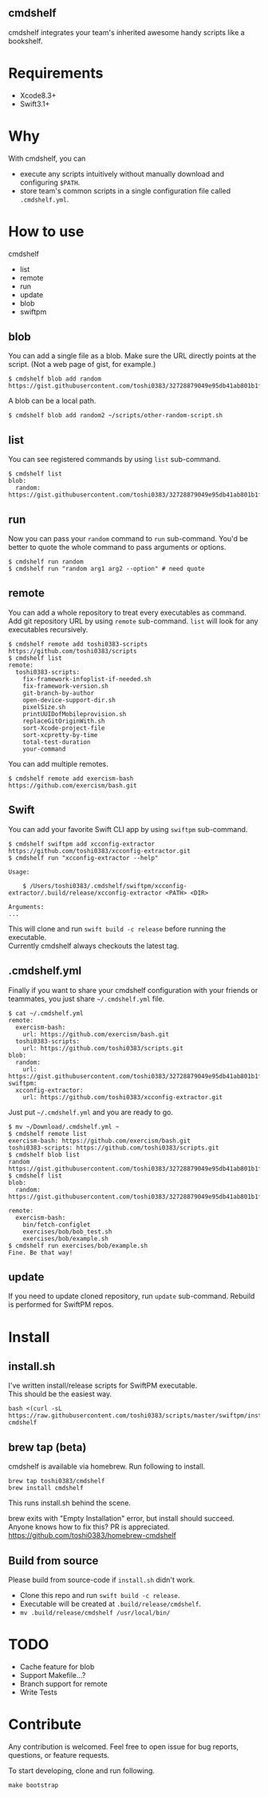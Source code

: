 cmdshelf
---
cmdshelf integrates your team's inherited awesome handy scripts like a bookshelf.

# Requirements
- Xcode8.3+
- Swift3.1+

# Why
With cmdshelf, you can
- execute any scripts intuitively without manually download and configuring `$PATH`.
- store team's common scripts in a single configuration file called `.cmdshelf.yml`.

# How to use

cmdshelf
- list
- remote     
- run
- update
- blob
- swiftpm

## blob
You can add a single file as a blob. Make sure the URL directly points at the script. (Not a web page of gist, for example.)
```
$ cmdshelf blob add random https://gist.githubusercontent.com/toshi0383/32728879049e95db41ab801b1f055009/raw/e84fa02c4f9ac7e08b686cee248ab72198470c0b/-
```

A blob can be a local path.
```
$ cmdshelf blob add random2 ~/scripts/other-random-script.sh
```

## list
You can see registered commands by using `list` sub-command.
```
$ cmdshelf list
blob:
  random: https://gist.githubusercontent.com/toshi0383/32728879049e95db41ab801b1f055009/raw/e84fa02c4f9ac7e08b686cee248ab72198470c0b/-
```

## run
Now you can pass your `random` command to `run` sub-command. You'd be better to quote the whole command to pass arguments or options.
```
$ cmdshelf run random
$ cmdshelf run "random arg1 arg2 --option" # need quote
```

## remote
You can add a whole repository to treat every executables as command.
Add git repository URL by using `remote` sub-command.
`list` will look for any executables recursively.
```
$ cmdshelf remote add toshi0383-scripts https://github.com/toshi0383/scripts
$ cmdshelf list
remote:
  toshi0383-scripts:
    fix-framework-infoplist-if-needed.sh
    fix-framework-version.sh
    git-branch-by-author
    open-device-support-dir.sh
    pixelSize.sh
    printUUIDofMobileprovision.sh
    replaceGitOriginWith.sh
    sort-Xcode-project-file
    sort-xcpretty-by-time
    total-test-duration
    your-command 
```

You can add multiple remotes.
```
$ cmdshelf remote add exercism-bash https://github.com/exercism/bash.git
```

## Swift
You can add your favorite Swift CLI app by using `swiftpm` sub-command.
```
$ cmdshelf swiftpm add xcconfig-extractor https://github.com/toshi0383/xcconfig-extractor.git
$ cmdshelf run "xcconfig-extractor --help"

Usage:

    $ /Users/toshi0383/.cmdshelf/swiftpm/xcconfig-extractor/.build/release/xcconfig-extractor <PATH> <DIR>

Arguments:
...
```
This will clone and run `swift build -c release` before running the executable.  
Currently cmdshelf always checkouts the latest tag.

## .cmdshelf.yml
Finally if you want to share your cmdshelf configuration with your friends or teammates, you just share `~/.cmdshelf.yml` file.
```
$ cat ~/.cmdshelf.yml
remote:
  exercism-bash:
    url: https://github.com/exercism/bash.git
  toshi0383-scripts:
    url: https://github.com/toshi0383/scripts.git
blob:
  random:
    url: https://gist.githubusercontent.com/toshi0383/32728879049e95db41ab801b1f055009/raw/e84fa02c4f9ac7e08b686cee248ab72198470c0b/-
swiftpm:
  xcconfig-extractor:
    url: https://github.com/toshi0383/xcconfig-extractor.git
```

Just put `~/.cmdshelf.yml` and you are ready to go.
```
$ mv ~/Download/.cmdshelf.yml ~
$ cmdshelf remote list
exercism-bash: https://github.com/exercism/bash.git
toshi0383-scripts: https://github.com/toshi0383/scripts.git
$ cmdshelf blob list
random https://gist.githubusercontent.com/toshi0383/32728879049e95db41ab801b1f055009/raw/e84fa02c4f9ac7e08b686cee248ab72198470c0b/-
$ cmdshelf list
blob:
  random: https://gist.githubusercontent.com/toshi0383/32728879049e95db41ab801b1f055009/raw/e84fa02c4f9ac7e08b686cee248ab72198470c0b/-

remote:
  exercism-bash:
    bin/fetch-configlet
    exercises/bob/bob_test.sh
    exercises/bob/example.sh
$ cmdshelf run exercises/bob/example.sh
Fine. Be that way!
```

## update
If you need to update cloned repository, run `update` sub-command.
Rebuild is performed for SwiftPM repos.

# Install
## install.sh
I've written install/release scripts for SwiftPM executable.  
This should be the easiest way.
```
bash <(curl -sL https://raw.githubusercontent.com/toshi0383/scripts/master/swiftpm/install.sh) cmdshelf
```

## brew tap (beta)
cmdshelf is available via homebrew. Run following to install.
```
brew tap toshi0383/cmdshelf
brew install cmdshelf
```
This runs install.sh behind the scene.

brew exits with "Empty Installation" error, but install should succeed.  
Anyone knows how to fix this? PR is appreciated.  
https://github.com/toshi0383/homebrew-cmdshelf

## Build from source

Please build from source-code if `install.sh` didn't work.

- Clone this repo and run `swift build -c release`.  
- Executable will be created at `.build/release/cmdshelf`.
- `mv .build/release/cmdshelf /usr/local/bin/`

# TODO
- Cache feature for blob
- Support Makefile...?
- Branch support for remote
- Write Tests

# Contribute
Any contribution is welcomed.
Feel free to open issue for bug reports, questions, or feature requests.

To start developing, clone and run following.
```
make bootstrap
```
